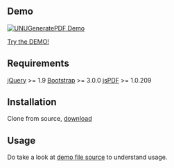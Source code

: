 ## Demo

[![UNUGeneratePDF Demo](http://unucenter.github.io/UNUGeneratePDF/demo.png)](http://unucenter.github.io/UNUGeneratePDF/)

[Try the DEMO!](http://unucenter.github.io/UNUGeneratePDF/index.html)

## Requirements

[jQuery](http://jquery.com/) >= 1.9
[Bootstrap](http://getbootstrap.com/) >= 3.0.0
[jsPDF](https://github.com/MrRio/jsPDF) >= 1.0.209

## Installation

Clone from source, [download](http://unucenter.github.io/UNUGeneratePDF/master/jquery.UNUGeneratePDF.js)

## Usage


Do take a look at [demo file source](http://unucenter.github.io/UNUGeneratePDF/index.html) to understand usage.
